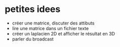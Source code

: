 petites idees
=============
- créer une matrice, discuter des attibuts
- lire une matrice dans un fichier texte
- créer un laplacien 2D et afficher le résultat en 3D
- parler du broadcast
